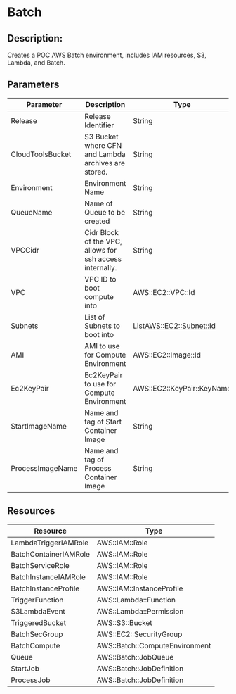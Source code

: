 #  Batch
## Description:  
 Creates a POC AWS Batch environment, includes IAM resources, S3, Lambda, and Batch.
## Parameters
Parameter|Description|Type|DefaultValue
----|----|----|----
Release|Release Identifier|String|*no default*
CloudToolsBucket|S3 Bucket where CFN and Lambda archives are stored.|String
Environment|Environment Name|String|*no default*
QueueName|Name of Queue to be created|String|*no default*
VPCCidr|Cidr Block of the VPC, allows for ssh access internally.|String|*no default*
VPC|VPC ID to boot compute into|AWS::EC2::VPC::Id
Subnets|List of Subnets to boot into|List<AWS::EC2::Subnet::Id>
AMI|AMI to use for Compute Environment|AWS::EC2::Image::Id|*no default*
Ec2KeyPair|Ec2KeyPair to use for Compute Environment|AWS::EC2::KeyPair::KeyName
StartImageName|Name and tag of Start Container Image|String|*no default*
ProcessImageName|Name and tag of Process Container Image|String|*no default*


## Resources
Resource|Type
----|----
LambdaTriggerIAMRole|AWS::IAM::Role
BatchContainerIAMRole|AWS::IAM::Role
BatchServiceRole|AWS::IAM::Role
BatchInstanceIAMRole|AWS::IAM::Role
BatchInstanceProfile|AWS::IAM::InstanceProfile
TriggerFunction|AWS::Lambda::Function
S3LambdaEvent|AWS::Lambda::Permission
TriggeredBucket|AWS::S3::Bucket
BatchSecGroup|AWS::EC2::SecurityGroup
BatchCompute|AWS::Batch::ComputeEnvironment
Queue|AWS::Batch::JobQueue
StartJob|AWS::Batch::JobDefinition
ProcessJob|AWS::Batch::JobDefinition

